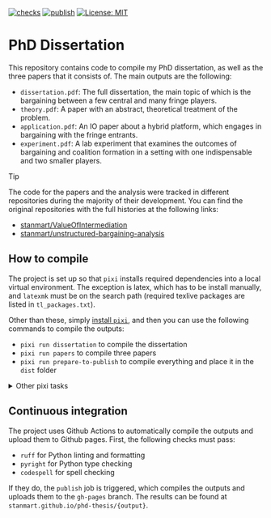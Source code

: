 [![checks](https://github.com/stanmart/phd-thesis/actions/workflows/ci.yml/badge.svg)](https://github.com/stanmart/phd-thesis/actions/workflows/ci.yml)
[![publish](https://github.com/stanmart/phd-thesis/actions/workflows/publish.yml/badge.svg)](https://github.com/stanmart/phd-thesis/actions/workflows/publish.yml)
[![License: MIT](https://img.shields.io/badge/license-MIT-blue)](https://opensource.org/licenses/MIT)

# PhD Dissertation

This repository contains code to compile my PhD dissertation, as well as the three papers that it consists of. The main outputs are the following:

 * `dissertation.pdf`: The full dissertation, the main topic of which is the bargaining between a few central and many fringe players.
 * `theory.pdf`: A paper with an abstract, theoretical treatment of the problem.
 * `application.pdf`: An IO paper about a hybrid platform, which engages in bargaining with the fringe entrants.
 * `experiment.pdf`: A lab experiment that examines the outcomes of bargaining and coalition formation in a setting with one indispensable and two smaller players.

> [!TIP]
> The code for the papers and the analysis were tracked in different repositories during the majority of their development.
> You can find the original repositories with the full histories at the following links:
> * [stanmart/ValueOfIntermediation](https://github.com/stanmart/ValueOfIntermediation)
> * [stanmart/unstructured-bargaining-analysis](https://github.com/stanmart/unstructured-bargaining-analysis)

## How to compile

The project is set up so that `pixi` installs required dependencies into a local virtual environment. The exception is latex, which has to be install manually, and `latexmk` must be on the search path (required texlive packages are listed in `tl_packages.txt`).

Other than these, simply [install `pixi`](https://pixi.sh/latest/#installation), and then you can use the following commands to compile the outputs:

 * `pixi run dissertation` to compile the dissertation
 * `pixi run papers` to compile three papers
 * `pixi run prepare-to-publish` to compile everything and place it in the `dist` folder

<details>
<summary>Other pixi tasks</summary>
The following commands are available to check the code:

 * `pixi run format` to format the Python code using `ruff`
 * `pixi run lint` to lint the Python code using `ruff`
 * `pixi run typecheck` to typecheck the Python code using `pyright`
 * `pixi run spell` to check the spelling using `codespell`
 * `pixi run check` to run all the checks

The following commands are available to create graphs of snakemake's execution plan:

 * `pixi run dag` to create a directed acyclic graph of the snakemake workflow
 * `pixi run filegraph` to create a file graph of the snakemake workflow
 * `pixi run rulegraph` to create a rule graph of the snakemake workflow

The following commands are used for the CI publish job:

 * `pixi run update-latex-deps` to collect the texlive packages needed for the project and write them to `tl_packages.txt`
 * `pixi run prepare-to-publish` to collect every output file and place them into the `gh-pages` folder

</details>

## Continuous integration

The project uses Github Actions to automatically compile the outputs and upload them to Github pages. First, the following checks must pass:

 * `ruff` for Python linting and formatting
 * `pyright` for Python type checking
 * `codespell` for spell checking

If they do, the `publish` job is triggered, which compiles the outputs and uploads them to the `gh-pages` branch. The results can be found at `stanmart.github.io/phd-thesis/{output}`.

